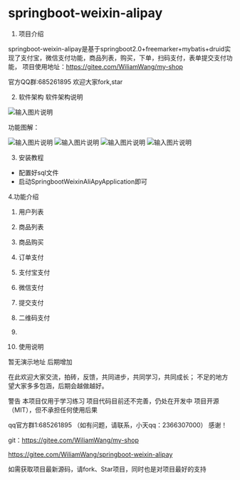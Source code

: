 # springboot-weixin-alipay

1. 项目介绍

springboot-weixin-alipay是基于springboot2.0+freemarker+mybatis+druid实现了支付宝，微信支付功能，商品列表，购买，下单，扫码支付，表单提交支付功能， 项目使用地址：https://gitee.com/WiliamWang/my-shop

官方QQ群:685261895 欢迎大家fork,star


2. 软件架构
软件架构说明

![输入图片说明](https://gitee.com/uploads/images/2018/0626/231212_d09f5b56_1951565.jpeg "WechatIMG50.jpg")

功能图解：

![输入图片说明](https://gitee.com/uploads/images/2018/0626/225738_48e601d6_1951565.jpeg "WechatIMG46.jpg")
![输入图片说明](https://gitee.com/uploads/images/2018/0626/225817_bfd9eb37_1951565.jpeg "WechatIMG47.jpg")
![输入图片说明](https://gitee.com/uploads/images/2018/0626/225831_85d18a75_1951565.jpeg "WechatIMG48.jpg")
![输入图片说明](https://gitee.com/uploads/images/2018/0626/225856_da0aec8a_1951565.jpeg "WechatIMG49.jpg")

3. 安装教程


- 配置好sql文件
- 启动SpringbootWeixinAliApyApplication即可

4.功能介绍

1. 用户列表
1. 商品列表
1. 商品购买
1. 订单支付
1. 支付宝支付
1. 微信支付
1. 提交支付
1. 二维码支付
1. 


5. 使用说明

暂无演示地址 后期增加

在此欢迎大家交流，拍砖，反馈，共同进步，共同学习，共同成长； 不足的地方望大家多多包涵，后期会越做越好。

警告 本项目仅用于学习练习 项目代码目前还不完善，仍处在开发中 项目开源（MIT），但不承担任何使用后果

qq官方群1:685261895 （如有问题，请联系，小天qq：2366307000） 感谢！

git：https://gitee.com/WiliamWang/my-shop

https://gitee.com/WiliamWang/springboot-weixin-alipay

如需获取项目最新源码，请fork、Star项目，同时也是对项目最好的支持